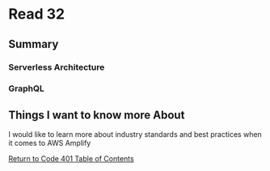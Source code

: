 # Read 32
## Summary

### Serverless Architecture

### GraphQL

## Things I want to know more About

I would like to learn more about industry standards and best practices when it comes to AWS Amplify

[Return to Code 401 Table of Contents](https://rogermreyes.github.io/Reading-Notes/Code-401-Reading-Notes)